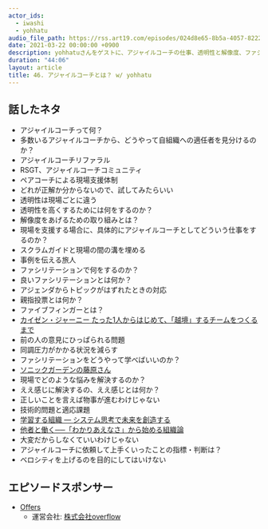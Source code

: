 ```yaml
---
actor_ids:
  - iwashi
  - yohhatu
audio_file_path: https://rss.art19.com/episodes/024d8e65-8b5a-4057-8222-80dd0b5a7d93.mp3
date: 2021-03-22 00:00:00 +0900
description: yohhatuさんをゲストに、アジャイルコーチの仕事、透明性と解像度、ファシリテーションなどについて語っていただいたエピソードです。
duration: "44:06"
layout: article
title: 46. アジャイルコーチとは？ w/ yohhatu 
---
```


## 話したネタ

- アジャイルコーチって何？
- 多数いるアジャイルコーチから、どうやって自組織への適任者を見分けるのか？
- アジャイルコーチリファラル
- RSGT、アジャイルコーチコミュニティ
- ペアコーチによる現場支援体制
- どれが正解か分からないので、試してみたらいい
- 透明性は現場ごとに違う
- 透明性を高くするためには何をするのか？
- 解像度をあげるための取り組みとは？
- 現場を支援する場合に、具体的にアジャイルコーチとしてどういう仕事をするのか？
- スクラムガイドと現場の間の溝を埋める
- 事例を伝える旅人
- ファシリテーションで何をするのか？
- 良いファシリテーションとは何か？
- アジェンダからトピックがはずれたときの対応
- 親指投票とは何か？
- ファイブフィンガーとは？
- [カイゼン・ジャーニー たった1人からはじめて、「越境」するチームをつくるまで](https://amzn.to/3tIG2wa)
- 前の人の意見にひっぱられる問題
- 同調圧力がかかる状況を減らす
- ファシリテーションをどうやって学べばいいのか？
- [ソニックガーデンの藤原さん](https://www.sonicgarden.jp/members/fujiwara)
- 現場でどのような悩みを解決するのか？
- ええ感じに解決するの、ええ感じとは何か？
- 正しいことを言えば物事が進むわけじゃない
- 技術的問題と適応課題
- [学習する組織 ― システム思考で未来を創造する](https://amzn.to/2PaGCDV)
- [他者と働く──「わかりあえなさ」から始める組織論](https://amzn.to/2Ph91s0)
- 大変だからしなくていいわけじゃない
- アジャイルコーチに依頼して上手くいったことの指標・判断は？
- ベロシティを上げるのを目的にしてはいけない

## エピソードスポンサー

- [Offers](https://offers.jp/) 
  -  運営会社: [株式会社overflow](https://overflow.co.jp/)

